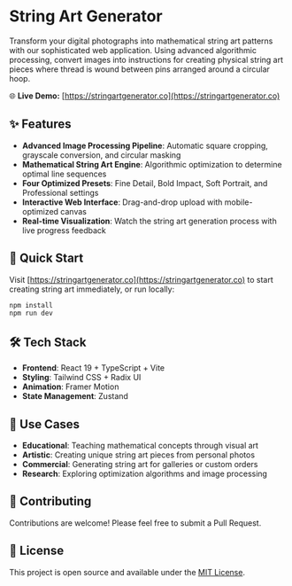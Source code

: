 # String Art Generator

Transform your digital photographs into mathematical string art patterns with our sophisticated web application. Using advanced algorithmic processing, convert images into instructions for creating physical string art pieces where thread is wound between pins arranged around a circular hoop.

🌐 **Live Demo:** [https://stringartgenerator.co](https://stringartgenerator.co)

## ✨ Features

- **Advanced Image Processing Pipeline**: Automatic square cropping, grayscale conversion, and circular masking
- **Mathematical String Art Engine**: Algorithmic optimization to determine optimal line sequences
- **Four Optimized Presets**: Fine Detail, Bold Impact, Soft Portrait, and Professional settings
- **Interactive Web Interface**: Drag-and-drop upload with mobile-optimized canvas
- **Real-time Visualization**: Watch the string art generation process with live progress feedback

## 🚀 Quick Start

Visit [https://stringartgenerator.co](https://stringartgenerator.co) to start creating string art immediately, or run locally:

```bash
npm install
npm run dev
```

## 🛠️ Tech Stack

- **Frontend**: React 19 + TypeScript + Vite
- **Styling**: Tailwind CSS + Radix UI
- **Animation**: Framer Motion
- **State Management**: Zustand

## 🎯 Use Cases

- **Educational**: Teaching mathematical concepts through visual art
- **Artistic**: Creating unique string art pieces from personal photos  
- **Commercial**: Generating string art for galleries or custom orders
- **Research**: Exploring optimization algorithms and image processing

## 🤝 Contributing

Contributions are welcome! Please feel free to submit a Pull Request.

## 📝 License

This project is open source and available under the [MIT License](LICENSE).